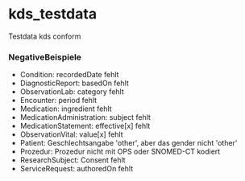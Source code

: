 # kds_testdata

Testdata kds conform

### NegativeBeispiele

- Condition: recordedDate fehlt
- DiagnosticReport: basedOn fehlt
- ObservationLab: category fehlt
- Encounter: period fehlt
- Medication: ingredient fehlt
- MedicationAdministration: subject fehlt
- MedicationStatement: effective[x] fehlt
- ObservationVital: value[x] fehlt
- Patient: Geschlechtsangabe 'other', aber das gender nicht 'other'
- Prozedur: Prozedur nicht mit OPS oder SNOMED-CT kodiert
- ResearchSubject: Consent fehlt
- ServiceRequest: authoredOn fehlt
